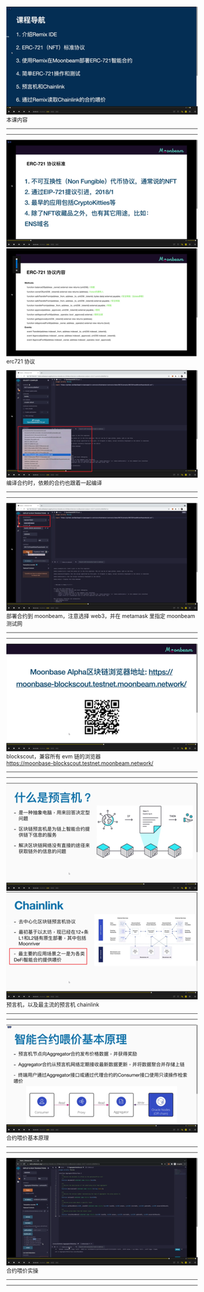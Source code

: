 ![](./img/2022-04-22-10-53-46.png)  
本课内容

---

---

![](./img/2022-04-23-21-49-25.png)  
![](./img/2022-04-23-21-50-30.png)
erc721 协议

![](./img/2022-04-23-21-53-35.png)  
编译合约时，依赖的合约也跟着一起编译

---

---

![](./img/2022-04-23-23-40-04.png)  
部署合约到 moonbeam，注意选择 web3，并在 metamask 里指定 moonbeam 测试网

---

---

![](./img/2022-04-23-23-54-22.png)  
blockscout，兼容所有 evm 链的浏览器  
https://moonbase-blockscout.testnet.moonbeam.network/

---

---

![](./img/2022-04-23-23-58-40.png)  
![](./img/2022-04-23-23-59-48.png)  
预言机，以及最主流的预言机 chainlink

---

---

![](./img/2022-04-24-00-06-19.png)
合约喂价基本原理

---

---

![](./img/2022-04-24-00-08-11.png)  
合约喂价实操

---

---
